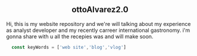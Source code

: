 <h2 align="center">
  ottoAlvarez2.0
</h2>
<p>
  Hi, this is my website repository and we're will talking about my experience as analyst developer and my recently carreer international gastronomy. i'm gonna share with u all the recepies was and will make soon.
</p>

```js
  const keyWords = ['web site','blog','vlog']
```
